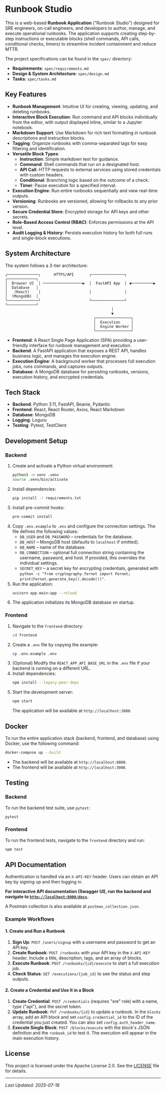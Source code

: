 # Runbook Studio

This is a web-based **Runbook Application** ("Runbook Studio") designed for SRE engineers, on-call engineers, and developers to author, manage, and execute operational runbooks. The application supports creating step-by-step instructions or executable blocks (shell commands, API calls, conditional checks, timers) to streamline incident containment and reduce MTTR.

The project specifications can be found in the `spec/` directory:
* **Requirements**: `spec/requirements.md`
* **Design & System Architecture**: `spec/design.md`
* **Tasks**: `spec/tasks.md`

## Key Features

- **Runbook Management**: Intuitive UI for creating, viewing, updating, and deleting runbooks.
- **Interactive Block Execution**: Run command and API blocks individually from the editor, with output displayed inline, similar to a Jupyter notebook.
- **Markdown Support**: Use Markdown for rich text formatting in runbook descriptions and instruction blocks.
- **Tagging**: Organize runbooks with comma-separated tags for easy filtering and identification.
- **Versatile Block Types**:
    - **Instruction**: Simple markdown text for guidance.
    - **Command**: Shell commands that run on a designated host.
    - **API Call**: HTTP requests to external services using stored credentials with custom headers.
    - **Conditional**: Branching logic based on the outcome of a check.
    - **Timer**: Pause execution for a specified interval.
- **Execution Engine**: Run entire runbooks sequentially and view real-time outputs.
- **Versioning**: Runbooks are versioned, allowing for rollbacks to any prior version.
- **Secure Credential Store**: Encrypted storage for API keys and other secrets.
- **Role-Based Access Control (RBAC)**: Enforces permissions at the API level.
- **Audit Logging & History**: Persists execution history for both full runs and single-block executions.

## System Architecture

The system follows a 3-tier architecture:

```
┌──────────────┐      HTTPS/API       ┌───────────────┐               ┌─────────────┐
│  Browser UI  │ ──────────────────▶  │  FastAPI App  │ ◀──────────▶  │  Database   │
│   (React)    │                      │               │               │  (MongoDB)  │
└──────────────┘                      └───────────────┘               └─────────────┘
                                                │
                                                ▼
                                        ┌────────────────┐
                                        │  Execution     │
                                        │  Engine Worker │
                                        └────────────────┘
```

- **Frontend**: A React Single Page Application (SPA) providing a user-friendly interface for runbook management and execution.
- **Backend**: A FastAPI application that exposes a REST API, handles business logic, and manages the execution engine.
- **Execution Engine**: A background worker that processes full execution jobs, runs commands, and captures outputs.
- **Database**: A MongoDB database for persisting runbooks, versions, execution history, and encrypted credentials.

## Tech Stack

- **Backend**: Python 3.11, FastAPI, Beanie, Pydantic
- **Frontend**: React, React Router, Axios, React Markdown
- **Database**: MongoDB
- **Logging**: Loguru
- **Testing**: Pytest, TestClient

## Development Setup

### Backend

1.  Create and activate a Python virtual environment:
    ```sh
    python3 -m venv .venv
    source .venv/bin/activate
    ```
2.  Install dependencies:
    ```sh
    pip install -r requirements.txt
    ```
3.  Install pre-commit hooks:
    ```sh
    pre-commit install
    ```
4.  Copy `.env.example` to `.env` and configure the connection settings. The file defines the following values:
    - `DB_USER` and `DB_PASSWORD` – credentials for the database.
    - `DB_HOST` – MongoDB host (defaults to `localhost` if omitted).
    - `DB_NAME` – name of the database.
    - `DB_CONNECTION` – optional full connection string containing the username, password, and host. If provided, this overrides the individual settings.
    - `SECRET_KEY` – a secret key for encrypting credentials, generated with `python -c "from cryptography.fernet import Fernet; print(Fernet.generate_key().decode())"`.
5.  Run the application:
    ```sh
    uvicorn app.main:app --reload
    ```
6.  The application initializes its MongoDB database on startup.

### Frontend

1.  Navigate to the `frontend` directory:
    ```sh
    cd frontend
    ```
2.  Create a `.env` file by copying the example:
    ```sh
    cp .env.example .env
    ```
3.  (Optional) Modify the `REACT_APP_API_BASE_URL` in the `.env` file if your backend is running on a different URL.
4.  Install dependencies:
    ```sh
    npm install --legacy-peer-deps
    ```
5.  Start the development server:
    ```sh
    npm start
    ```
    The application will be available at `http://localhost:3000`.

## Docker

To run the entire application stack (backend, frontend, and database) using Docker, use the following command:
```sh
docker-compose up --build
```
- The backend will be available at `http://localhost:8000`.
- The frontend will be available at `http://localhost:3000`.

## Testing

### Backend

To run the backend test suite, use `pytest`:
```sh
pytest
```

### Frontend

To run the frontend tests, navigate to the `frontend` directory and run:
```sh
npm test
```

## API Documentation

Authentication is handled via an `X-API-KEY` header. Users can obtain an API key by signing up and then logging in.

**For interactive API documentation (Swagger UI), run the backend and navigate to [`http://localhost:8000/docs`](http://localhost:8000/docs).**

A Postman collection is also available at `postman_collection.json`.

### Example Workflows

#### 1. Create and Run a Runbook

1.  **Sign Up**: `POST /users/signup` with a username and password to get an API key.
2.  **Create Runbook**: `POST /runbooks` with your API key in the `X-API-KEY` header. Include a title, description, tags, and an array of blocks.
3.  **Execute Runbook**: `POST /runbooks/{id}/execute` to start a full execution job.
4.  **Check Status**: `GET /executions/{job_id}` to see the status and step outputs.

#### 2. Create a Credential and Use It in a Block

1.  **Create Credential**: `POST /credentials` (requires "sre" role) with a name, type ("api"), and the secret token.
2.  **Update Runbook**: `PUT /runbooks/{id}` to update a runbook. In the `blocks` array, add an API block and set `config.credential_id` to the ID of the credential you just created. You can also set `config.auth_header_name`.
3.  **Execute Single Block**: `POST /blocks/execute` with the block's JSON definition and the `runbook_id` to test it. The execution will appear in the main execution history.

## License

This project is licensed under the Apache License 2.0. See the [LICENSE](LICENSE) file for details.

---
*Last Updated: 2025-07-18*
